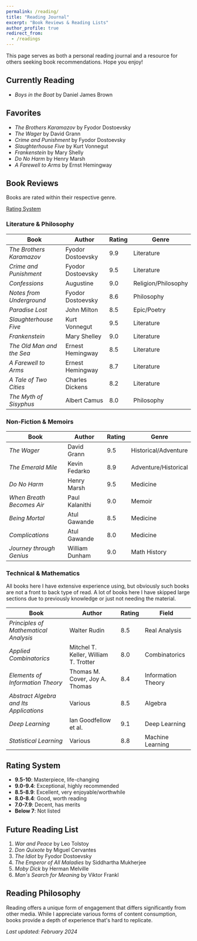 ```yaml
---
permalink: /reading/
title: "Reading Journal"
excerpt: "Book Reviews & Reading Lists"
author_profile: true
redirect_from: 
  - /readings
---
```


This page serves as both a personal reading journal and a resource for others seeking book recommendations. Hope you enjoy!

## Currently Reading

- _Boys in the Boat_ by Daniel James Brown

## Favorites

- _The Brothers Karamazov_ by Fyodor Dostoevsky
- _The Wager_ by David Grann
- _Crime and Punishment_ by Fyodor Dostoevsky
- _Slaughterhouse Five_ by Kurt Vonnegut
- _Frankenstein_ by Mary Shelly
- _Do No Harm_ by Henry Marsh
- _A Farewell to Arms_ by Ernst Hemingway

## Book Reviews

Books are rated within their respective genre.

[Rating System](#rating-system)

### Literature & Philosophy

| Book | Author | Rating | Genre |
|------|---------|---------|--------|
| _The Brothers Karamazov_ | Fyodor Dostoevsky | 9.9 | Literature |
| _Crime and Punishment_ | Fyodor Dostoevsky | 9.5 | Literature |
| _Confessions_ | Augustine | 9.0 | Religion/Philosophy |
| _Notes from Underground_ | Fyodor Dostoevsky | 8.6 | Philosophy |
| _Paradise Lost_ | John Milton | 8.5 | Epic/Poetry |
| _Slaughterhouse Five_ | Kurt Vonnegut | 9.5 | Literature |
| _Frankenstein_ | Mary Shelley | 9.0 | Literature |
| _The Old Man and the Sea_ | Ernest Hemingway | 8.5 | Literature |
| _A Farewell to Arms_ | Ernest Hemingway | 8.7 | Literature |
| _A Tale of Two Cities_ | Charles Dickens | 8.2 | Literature |
| _The Myth of Sisyphus_ | Albert Camus | 8.0 | Philosophy |

### Non-Fiction & Memoirs

| Book | Author | Rating | Genre |
|------|---------|---------|--------|
| _The Wager_ | David Grann | 9.5 | Historical/Adventure |
| _The Emerald Mile_ | Kevin Fedarko | 8.9 | Adventure/Historical |
| _Do No Harm_ | Henry Marsh | 9.5 | Medicine |
| _When Breath Becomes Air_ | Paul Kalanithi | 9.0 | Memoir |
| _Being Mortal_ | Atul Gawande | 8.5 | Medicine |
| _Complications_ | Atul Gawande | 8.0 | Medicine |
| _Journey through Genius_ | William Dunham | 9.0 | Math History |

### Technical & Mathematics

All books here I have extensive experience using, but obviously such books are not a front to back type of read. A lot of books here I have skipped large sections due to previously knowledge or just not needing the material.

| Book | Author | Rating | Field |
|------|---------|---------|--------|
| _Principles of Mathematical Analysis_ | Walter Rudin | 8.5 | Real Analysis |
| _Applied Combinatorics_ | Mitchel T. Keller, William T. Trotter | 8.0 | Combinatorics |
| _Elements of Information Theory_ | Thomas M. Cover, Joy A. Thomas | 8.4 | Information Theory |
| _Abstract Algebra and Its Applications_ | Various | 8.5 | Algebra |
| _Deep Learning_ | Ian Goodfellow et al. | 9.1 | Deep Learning |
| _Statistical Learning_ | Various | 8.8 | Machine Learning |

## Rating System

- **9.5-10**: Masterpiece, life-changing
- **9.0-9.4**: Exceptional, highly recommended
- **8.5-8.9**: Excellent, very enjoyable/worthwhile
- **8.0-8.4**: Good, worth reading
- **7.0-7.9**: Decent, has merits
- **Below 7**: Not listed

## Future Reading List

1. _War and Peace_ by Leo Tolstoy
2. _Don Quixote_ by Miguel Cervantes
3. _The Idiot_ by Fyodor Dostoevsky
4. _The Emperor of All Maladies_ by Siddhartha Mukherjee
5. _Moby Dick_ by Herman Melville
6. _Man's Search for Meaning_ by Viktor Frankl

## Reading Philosophy

Reading offers a unique form of engagement that differs significantly from other media. While I appreciate various forms of content consumption, books provide a depth of experience that's hard to replicate.

_Last updated: February 2024_

